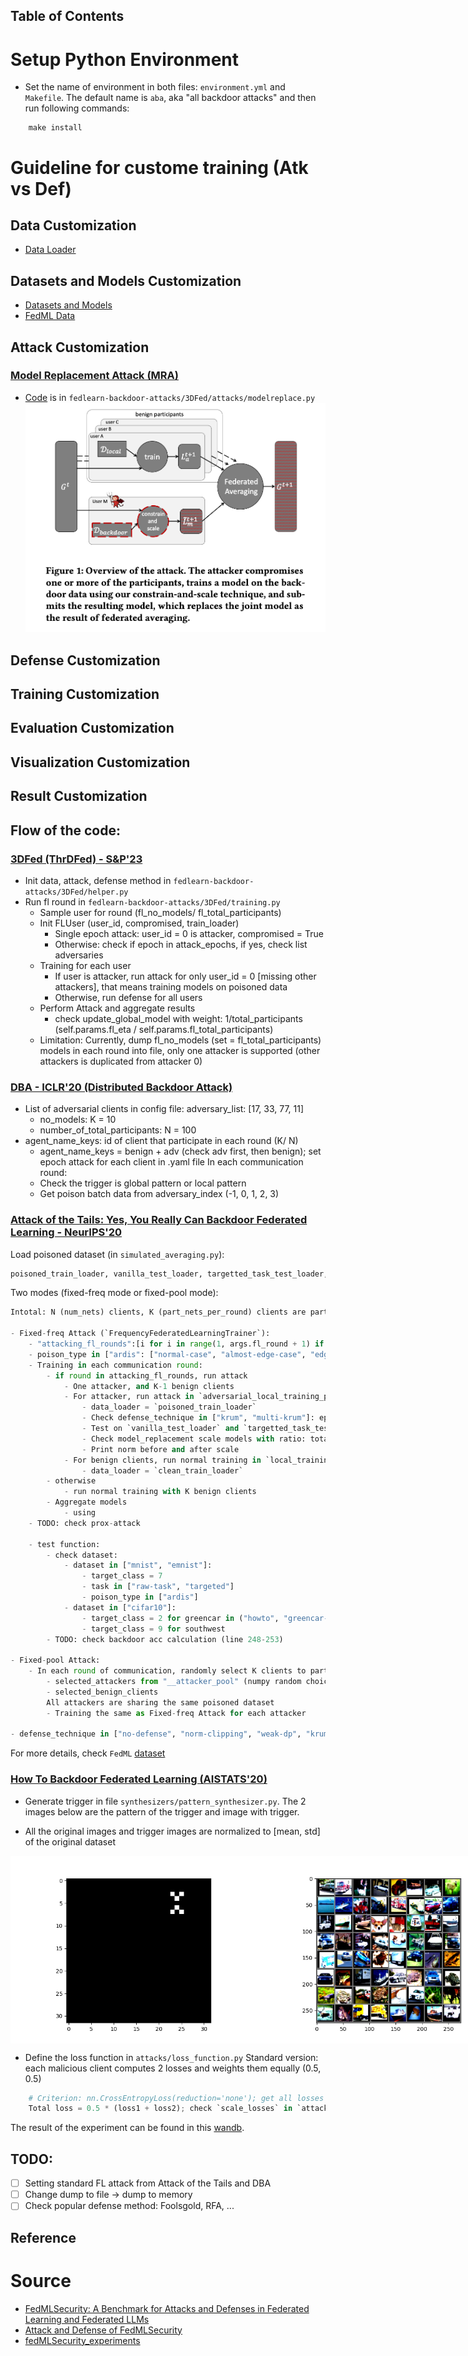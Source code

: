 Table of Contents
-----------------


# Setup Python Environment
- Set the name of environment in both files: `environment.yml` and `Makefile`. The default name is `aba`, aka "all backdoor attacks" and then run following commands:
```
    make install
```

# Guideline for custome training (Atk vs Def)

## Data Customization
- [Data Loader](https://github.com/FedML-AI/FedML/blob/master/doc/en/simulation/user_guide/data_loader_customization.md)

## Datasets and Models Customization
- [Datasets and Models](https://github.com/FedML-AI/FedML/blob/master/doc/en/simulation/user_guide/datasets-and-models.md#datasets-and-models)
- [FedML Data](https://github.com/FedML-AI/FedML/tree/master/python/fedml/data)

## Attack Customization
### [Model Replacement Attack (MRA)](https://arxiv.org/pdf/1807.00459.pdf)
- [Code](https://github.com/ebagdasa/backdoors101) is in `fedlearn-backdoor-attacks/3DFed/attacks/modelreplace.py`
![Alt text](./model-replacement-attack.png)


## Defense Customization

## Training Customization

## Evaluation Customization

## Visualization Customization

## Result Customization


## Flow of the code:
### [3DFed (ThrDFed) - S&P'23](https://github.com/haoyangliASTAPLE/3DFed)
- Init data, attack, defense method in `fedlearn-backdoor-attacks/3DFed/helper.py`
- Run fl round in `fedlearn-backdoor-attacks/3DFed/training.py`
    - Sample user for round (fl_no_models/ fl_total_participants)
    - Init FLUser (user_id, compromised, train_loader)
        - Single epoch attack: user_id = 0 is attacker, compromised = True
        - Otherwise: check if epoch in attack_epochs, if yes, check list adversaries
    - Training for each user
        - If user is attacker, run attack for only user_id = 0 [missing other attackers], that means training models on poisoned data
        - Otherwise, run defense for all users
    - Perform Attack and aggregate results
        - check update_global_model with weight: 1/total_participants (self.params.fl_eta / self.params.fl_total_participants)
    - Limitation: Currently, dump fl_no_models (set = fl_total_participants) models  in each round into file, only one attacker is supported (other attackers is duplicated from attacker 0)
### [DBA - ICLR'20 (Distributed Backdoor Attack)](https://github.com/AI-secure/DBA)
- List of adversarial clients in config file: adversary_list: [17, 33, 77, 11]
    - no_models: K = 10
    - number_of_total_participants: N = 100
- agent_name_keys: id of client that participate in each round (K/ N)
    - agent_name_keys = benign + adv (check adv first, then benign); set epoch attack for each client in .yaml file
In each communication round:
    - Check the trigger is global pattern or local pattern
    - Get poison batch data from adversary_index (-1, 0, 1, 2, 3)


### [Attack of the Tails: Yes, You Really Can Backdoor Federated Learning - NeurIPS'20](https://github.com/ksreenivasan/OOD_Federated_Learning)

Load poisoned dataset (in `simulated_averaging.py`):
```python
poisoned_train_loader, vanilla_test_loader, targetted_task_test_loader, num_dps_poisoned_dataset, clean_train_loader = load_poisoned_dataset(args=args)
```

Two modes (fixed-freq mode or fixed-pool mode):
```python
Intotal: N (num_nets) clients, K (part_nets_per_round) clients are participating in each round

- Fixed-freq Attack (`FrequencyFederatedLearningTrainer`): 
    - "attacking_fl_rounds":[i for i in range(1, args.fl_round + 1) if (i-1)%10 == 0]
    - poison_type in ["ardis": ["normal-case", "almost-edge-case", "edge-case"], "southwest"]
    - Training in each communication round: 
        - if round in attacking_fl_rounds, run attack
            - One attacker, and K-1 benign clients
            - For attacker, run attack in `adversarial_local_training_period` epochs 
                - data_loader = `poisoned_train_loader`
                - Check defense_technique in ["krum", "multi-krum"]: eps=self.eps*self.args_gamma**(flr-1); else eps=self.eps
                - Test on `vanilla_test_loader` and `targetted_task_test_loader`
                - Check model_replacement scale models with ratio: total_num_dps_per_round/num_dps_poisoned_dataset
                - Print norm before and after scale
            - For benign clients, run normal training in `local_training_period` epochs
                - data_loader = `clean_train_loader`
        - otherwise
            - run normal training with K benign clients
        - Aggregate models
            - using 
    - TODO: check prox-attack

    - test function:
        - check dataset:
            - dataset in ["mnist", "emnist"]:
                - target_class = 7
                - task in ["raw-task", "targeted"]
                - poison_type in ["ardis"]
            - dataset in ["cifar10"]:
                - target_class = 2 for greencar in ("howto", "greencar-neo"), 
                - target_class = 9 for southwest
        - TODO: check backdoor acc calculation (line 248-253)
    
- Fixed-pool Attack:
    - In each round of communication, randomly select K clients to participate in the training
        - selected_attackers from "__attacker_pool" (numpy random choice attacker_pool_size/ num_nets)
        - selected_benign_clients
        All attackers are sharing the same poisoned dataset
        - Training the same as Fixed-freq Attack for each attacker

- defense_technique in ["no-defense", "norm-clipping", "weak-dp", "krum", "multi-krum", "rfa"]
```
For more details, check `FedML` [dataset](https://github.com/FedML-AI/FedML/tree/master/python/fedml/data/edge_case_examples)

### [How To Backdoor Federated Learning (AISTATS'20)](https://github.com/ebagdasa/backdoors101)
- Generate trigger in file `synthesizers/pattern_synthesizer.py`. The 2 images below are the pattern of the trigger and image with trigger.
<!-- ![Alt text](./Figure_full-image-pattern.png)
![Alt text](./Figure_4_ba_norm.png) -->
- All the original images and trigger images are normalized to [mean, std] of the original dataset

<div style="display:flex">
    <img src="./Figure_full-image-pattern.png" 
        alt="Trigger" width="400"/>
    <img src="./Figure_4_ba_norm.png" 
    alt="Image 2" width="400"/>
</div>

- Define the loss function in `attacks/loss_function.py`
Standard version: each malicious client computes 2 losses and weights them equally (0.5, 0.5)

```Python
    # Criterion: nn.CrossEntropyLoss(reduction='none'); get all losses shape (batch_size)
    Total loss = 0.5 * (loss1 + loss2); check `scale_losses` in `attacks/attack.py`
```

The result of the experiment can be found in this [wandb](https://wandb.ai/mtuann/benchmark-backdoor-fl?workspace=user-mtuann).


## TODO:
- [ ] Setting standard FL attack from Attack of the Tails and DBA
- [ ] Change dump to file -> dump to memory
- [ ] Check popular defense method: Foolsgold, RFA, ...

## Reference


# Source
- [FedMLSecurity: A Benchmark for Attacks and Defenses in Federated Learning and Federated LLMs](https://arxiv.org/pdf/2306.04959.pdf)
- [Attack and Defense of FedMLSecurity](https://github.com/FedML-AI/FedML/blob/master/python/fedml/core/security/readme.md)
- [fedMLSecurity_experiments](https://github.com/FedML-AI/FedML/tree/master/python/examples/security/fedMLSecurity_experiments)

